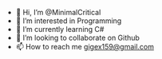 - 👋 Hi, I’m @MinimalCritical
- 👀 I’m interested in Programming
- 🌱 I’m currently learning C#
- 💞️ I’m looking to collaborate on Github
- 📫 How to reach me gigex159@gmail.com

<!---
MinimalCritical/MinimalCritical is a ✨ special ✨ repository because its `README.md` (this file) appears on your GitHub profile.
You can click the Preview link to take a look at your changes.
--->
